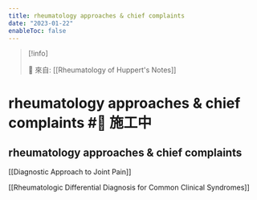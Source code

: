 ```yaml
---
title: rheumatology approaches & chief complaints
date: "2023-01-22"
enableToc: false
---
```


> [!info]
>
> 🌱 來自: [[Rheumatology of Huppert's Notes]]

# rheumatology approaches & chief complaints #🚧 施工中

## rheumatology approaches & chief complaints



[[Diagnostic Approach to Joint Pain]]




[[Rheumatologic Differential Diagnosis for Common Clinical Syndromes]]

